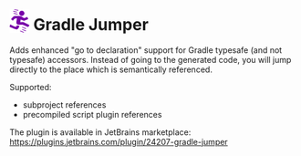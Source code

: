 # <img src="src/main/resources/META-INF/pluginIcon.svg" width="35" style="margin:-4px 0px" /> Gradle Jumper

Adds enhanced "go to declaration" support for Gradle typesafe (and not typesafe) accessors. Instead of going to the generated code, you will jump directly to the place which is semantically referenced.

Supported:
* subproject references
* precompiled script plugin references

The plugin is available in JetBrains marketplace: https://plugins.jetbrains.com/plugin/24207-gradle-jumper
